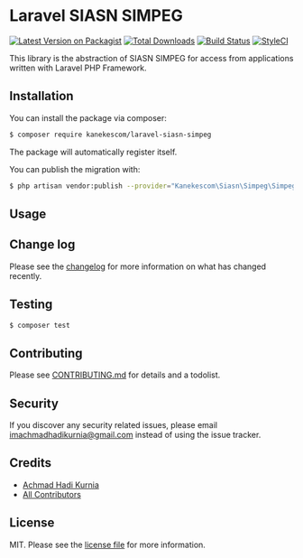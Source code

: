 # Laravel SIASN SIMPEG

[![Latest Version on Packagist][ico-version]][link-packagist]
[![Total Downloads][ico-downloads]][link-downloads]
[![Build Status][ico-travis]][link-travis]
[![StyleCI][ico-styleci]][link-styleci]

This library is the abstraction of SIASN SIMPEG for access from applications written with Laravel PHP Framework.

## Installation

You can install the package via composer:

``` bash
$ composer require kanekescom/laravel-siasn-simpeg
```

The package will automatically register itself.

You can publish the migration with:

``` bash
$ php artisan vendor:publish --provider="Kanekescom\Siasn\Simpeg\SimpegServiceProvider" --tag="migrations"
```

## Usage

## Change log

Please see the [changelog](CHANGELOG.md) for more information on what has changed recently.

## Testing

``` bash
$ composer test
```

## Contributing

Please see [CONTRIBUTING.md](CONTRIBUTING.md) for details and a todolist.

## Security

If you discover any security related issues, please email imachmadhadikurnia@gmail.com instead of using the issue tracker.

## Credits

- [Achmad Hadi Kurnia][link-author]
- [All Contributors][link-contributors]

## License

MIT. Please see the [license file](LICENSE) for more information.

[ico-version]: https://img.shields.io/packagist/v/kanekescom/laravel-siasn-simpeg.svg?style=flat-square
[ico-downloads]: https://img.shields.io/packagist/dt/kanekescom/laravel-siasn-simpeg.svg?style=flat-square
[ico-travis]: https://img.shields.io/travis/kanekescom/laravel-siasn-simpeg/master.svg?style=flat-square
[ico-styleci]: https://styleci.io/repos/12345678/shield

[link-packagist]: https://packagist.org/packages/kanekescom/laravel-siasn-simpeg
[link-downloads]: https://packagist.org/packages/kanekescom/laravel-siasn-simpeg
[link-travis]: https://travis-ci.org/kanekescom/laravel-siasn-simpeg
[link-styleci]: https://styleci.io/repos/12345678
[link-author]: https://github.com/kanekescom
[link-contributors]: ../../contributors
